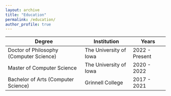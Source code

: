 ```yaml
---
layout: archive
title: "Education"
permalink: /education/
author_profile: true
---
```


| Degree | Institution | Years |
| ----------- | ----------- | --- |
| Doctor of Philosophy (Computer Science) | The University of Iowa     | 2022 - Present |
| Master of Computer Science |  The University of Iowa | 2020 - 2022 |
| Bachelor of Arts (Computer Science) | Grinnell College | 2017 - 2021 |